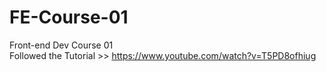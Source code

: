 # FE-Course-01
Front-end Dev Course 01
<br>
Followed the Tutorial >> https://www.youtube.com/watch?v=T5PD8ofhiug
